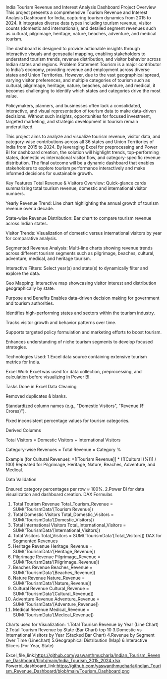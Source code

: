 India Tourism Revenue and Interest Analysis Dashboard
Project Overview
This project presents a comprehensive Tourism Revenue and Interest Analysis Dashboard for India, capturing tourism dynamics from 2015 to 2024. It integrates diverse data types including tourism revenue, visitor counts (domestic and international), and detailed segment revenues such as cultural, pilgrimage, heritage, nature, beaches, adventure, and medical tourism.

The dashboard is designed to provide actionable insights through interactive visuals and geospatial mapping, enabling stakeholders to understand tourism trends, revenue distribution, and visitor behavior across Indian states and regions.
Problem Statement
Tourism is a major contributor to India’s economy, providing revenue and employment across diverse states and Union Territories. However, due to the vast geographical spread, varying visitor preferences, and multiple categories of tourism such as cultural, pilgrimage, heritage, nature, beaches, adventure, and medical, it becomes challenging to identify which states and categories drive the most value.

Policymakers, planners, and businesses often lack a consolidated, interactive, and visual representation of tourism data to make data-driven decisions. Without such insights, opportunities for focused investment, targeted marketing, and strategic development in tourism remain underutilized.

This project aims to analyze and visualize tourism revenue, visitor data, and category-wise contributions across all 36 states and Union Territories of India from 2015 to 2024. By leveraging Excel for preprocessing and Power BI for dashboard creation, the solution will highlight trends, top-performing states, domestic vs international visitor flow, and category-specific revenue distribution. The final outcome will be a dynamic dashboard that enables stakeholders to explore tourism performance interactively and make informed decisions for sustainable growth.



Key Features
Total Revenue & Visitors Overview: Quick-glance cards summarizing total tourism revenue, domestic and international visitor numbers.

Yearly Revenue Trend: Line chart highlighting the annual growth of tourism revenue over a decade.

State-wise Revenue Distribution: Bar chart to compare tourism revenue across Indian states.

Visitor Trends: Visualization of domestic versus international visitors by year for comparative analysis.

Segmented Revenue Analysis: Multi-line charts showing revenue trends across different tourism segments such as pilgrimage, beaches, cultural, adventure, medical, and heritage tourism.

Interactive Filters: Select year(s) and state(s) to dynamically filter and explore the data.

Geo Mapping: Interactive map showcasing visitor interest and distribution geographically by state.

Purpose and Benefits
Enables data-driven decision making for government and tourism authorities.

Identifies high-performing states and sectors within the tourism industry.

Tracks visitor growth and behavior patterns over time.

Supports targeted policy formulation and marketing efforts to boost tourism.

Enhances understanding of niche tourism segments to develop focused strategies.

Technologies Used:
1.Excel data source containing extensive tourism metrics for India.

Excel Work
Excel was used for data collection, preprocessing, and calculation before visualizing in Power BI.

Tasks Done in Excel
Data Cleaning

Removed duplicates & blanks.

Standardized column names (e.g., "Domestic Visitors", "Revenue (₹ Crores)").

Fixed inconsistent percentage values for tourism categories.

Derived Columns

Total Visitors = Domestic Visitors + International Visitors

Category-wise Revenues = Total Revenue × Category %

Example (for Cultural Revenue):
=[[Tourism Revenue]] * ([[Cultural (%)]] / 100)
Repeated for Pilgrimage, Heritage, Nature, Beaches, Adventure, and Medical.


Data Validation

Ensured category percentages per row ≈ 100%.
2.Power BI for data visualization and dashboard creation.
DAX Formulas 
1. Total Tourism Revenue
Total_Tourism_Revenue = SUM('TourismData'[Tourism Revenue])
2. Total Domestic Visitors
Total_Domestic_Visitors = SUM('TourismData'[Domestic_Visitors])
3. Total International Visitors
Total_International_Visitors = SUM('TourismData'[International_Visitors])
4. Total Visitors
Total_Visitors = SUM('TourismData'[Total_Visitors])
DAX for Segmented Revenues
5. Heritage Revenue
Heritage_Revenue = SUM('TourismData'[Heritage_Revenue])
6. Pilgrimage Revenue
Pilgrimage_Revenue = SUM('TourismData'[Pilgrimage_Revenue])
7. Beaches Revenue
Beaches_Revenue = SUM('TourismData'[Beaches_Revenue])
8. Nature Revenue
Nature_Revenue = SUM('TourismData'[Nature_Revenue])
9. Cultural Revenue
Cultural_Revenue = SUM('TourismData'[Cultural_Revenue])
10. Adventure Revenue
Adventure_Revenue = SUM('TourismData'[Adventure_Revenue])
11. Medical Revenue
Medical_Revenue = SUM('TourismData'[Medical_Revenue])

Charts used for Visualization:
1.Total Tourism Revenue by Year (Line Chart)
2.Total Tourism Revenue by State (Bar Chart) top 10
3.Domestic vs International Visitors by Year (Stacked  Bar Chart)
4.Revenue by Segment Over Time (Linechart)
5.Geographical Distribution (Map)
6.Interactive Slicers (For Year, State)

Excel_file_link:https://github.com/yaswanthmucharla/Indian_Tourism_Revenue_Dashboard/blob/main/India_Tourism_2015_2024.xlsx
Powerbi_dashboard_link:https://github.com/yaswanthmucharla/Indian_Tourism_Revenue_Dashboard/blob/main/Tourism_Dashboard.png

